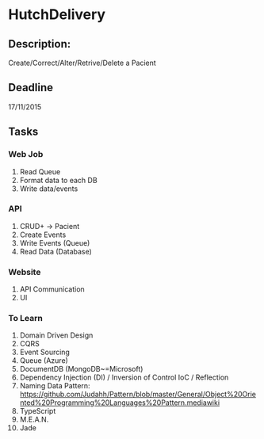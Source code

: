 # HutchDelivery
## Description:
Create/Correct/Alter/Retrive/Delete a Pacient
## Deadline
 17/11/2015
## Tasks
### Web Job
1) Read Queue
2) Format data to each DB
3) Write data/events

### API
1) CRUD+ -> Pacient
2) Create Events
3) Write Events (Queue)
4) Read Data (Database)

### Website
1) API Communication
2) UI

### To Learn
1) Domain Driven Design
2) CQRS
3) Event Sourcing
4) Queue (Azure)
5) DocumentDB (MongoDB~=Microsoft)
6) Dependency Injection (DI) / Inversion of Control IoC / Reflection
7) Naming Data Pattern: 
      https://github.com/Judahh/Pattern/blob/master/General/Object%20Oriented%20Programming%20Languages%20Pattern.mediawiki
8) TypeScript
9) M.E.A.N.
10) Jade
